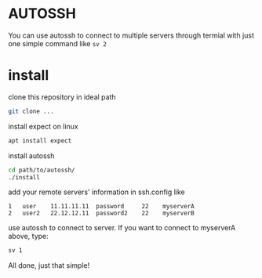 # AUTOSSH
You can use autossh to connect to multiple servers through termial with just one simple command like `sv 2`

# install
clone this repository in ideal path
```bash
git clone ...
```
install expect on linux
```bash
apt install expect
```
install autossh
```bash
cd path/to/autossh/
./install
```
add your remote servers' information in ssh.config like
```
1   user    11.11.11.11  password     22    myserverA
2   user2   22.12.12.11  password2    22    myserverB
```
use autossh to connect to server. If you want to connect to myserverA above, type:
```bash
sv 1
```
All done, just that simple!
